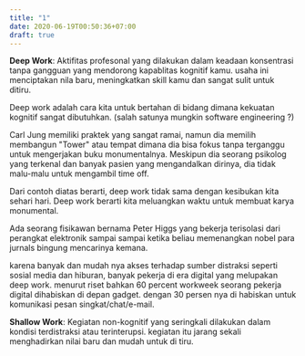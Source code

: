```yaml
---
title: "1"
date: 2020-06-19T00:50:36+07:00
draft: true
---
```


**Deep Work**: Aktifitas profesonal yang dilakukan dalam keadaan konsentrasi tanpa gangguan  yang mendorong kapablitas kognitif  kamu. usaha ini menciptakan nila baru, meningkatkan skill kamu dan sangat sulit untuk ditiru.

Deep work adalah cara kita untuk bertahan di bidang dimana kekuatan kognitif sangat dibutuhkan. (salah satunya mungkin software engineering ?)

Carl Jung memiliki praktek yang sangat ramai, namun dia memilih membangun "Tower" atau tempat dimana dia bisa fokus tanpa  terganggu untuk mengerjakan buku monumentalnya. Meskipun dia seorang psikolog yang terkenal dan banyak pasien yang mengandalkan dirinya, dia tidak malu-malu untuk mengambil time off.

Dari contoh diatas berarti, deep work tidak sama dengan kesibukan kita sehari hari. Deep work berarti kita meluangkan waktu untuk membuat karya monumental.

Ada seorang fisikawan bernama Peter Higgs yang bekerja terisolasi dari perangkat elektronik sampai  sampai ketika beliau memenangkan nobel para jurnals bingung mencarinya kemana.

karena banyak dan mudah nya akses  terhadap sumber distraksi seperti sosial media dan hiburan, banyak pekerja di  era digital yang melupakan deep work. menurut riset bahkan 60 percent  workweek seorang pekerja digital dihabiskan di depan gadget. dengan 30 persen nya di habiskan untuk komunikasi pesan singkat/chat/e-mail.

**Shallow  Work**: Kegiatan non-kognitif yang seringkali dilakukan dalam kondisi terdistraksi atau terinterupsi. kegiatan  itu jarang sekali menghadirkan nilai baru dan mudah untuk di tiru.


